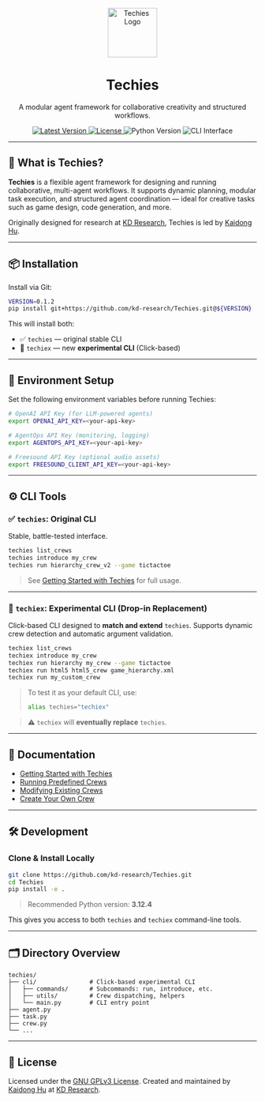 <p align="center">
  <img src="https://raw.githubusercontent.com/kd-research/Techies/new-cli/docs/assets/techies-logo.png" alt="Techies Logo" height="100">
</p>

<h1 align="center">Techies</h1>

<p align="center">
  A modular agent framework for collaborative creativity and structured workflows.
</p>

<p align="center">
  <a href="https://github.com/kd-research/Techies/releases">
    <img src="https://img.shields.io/github/v/tag/kd-research/Techies?label=version&color=blue" alt="Latest Version">
  </a>
  <a href="https://github.com/kd-research/Techies/blob/main/LICENSE">
    <img src="https://img.shields.io/github/license/kd-research/Techies" alt="License">
  </a>
  <img src="https://img.shields.io/badge/python-3.12.4%2B-blue.svg" alt="Python Version">
  <img src="https://img.shields.io/badge/cli-techies%20%7C%20techiex-orange" alt="CLI Interface">
</p>

---

## 🚀 What is Techies?

**Techies** is a flexible agent framework for designing and running collaborative, multi-agent workflows. It supports dynamic planning, modular task execution, and structured agent coordination — ideal for creative tasks such as game design, code generation, and more.

Originally designed for research at [KD Research](https://github.com/kd-research), Techies is led by [Kaidong Hu](https://hukaidong.com).

---

## 📦 Installation

Install via Git:

```bash
VERSION=0.1.2
pip install git+https://github.com/kd-research/Techies.git@${VERSION}
```

This will install both:

- ✅ `techies` — original stable CLI
- 🧪 `techiex` — new **experimental CLI** (Click-based)

---

## 🧰 Environment Setup

Set the following environment variables before running Techies:

```bash
# OpenAI API Key (for LLM-powered agents)
export OPENAI_API_KEY=<your-api-key>

# AgentOps API Key (monitoring, logging)
export AGENTOPS_API_KEY=<your-api-key>

# Freesound API Key (optional audio assets)
export FREESOUND_CLIENT_API_KEY=<your-api-key>
```

---

## ⚙️ CLI Tools

### ✅ `techies`: Original CLI

Stable, battle-tested interface.

```bash
techies list_crews
techies introduce my_crew
techies run hierarchy_crew_v2 --game tictactoe
```

> See [Getting Started with Techies](./Getting-Started-With-Techies.md) for full usage.

---

### 🧪 `techiex`: Experimental CLI (Drop-in Replacement)

Click-based CLI designed to **match and extend** `techies`. Supports dynamic crew detection and automatic argument validation.

```bash
techiex list_crews
techiex introduce my_crew
techiex run hierarchy my_crew --game tictactoe
techiex run html5 html5_crew game_hierarchy.xml
techiex run my_custom_crew
```

> To test it as your default CLI, use:
> ```bash
> alias techies="techiex"
> ```

> ⚠️ `techiex` will **eventually replace** `techies`.

---

## 📄 Documentation

- [Getting Started with Techies](./Getting-Started-With-Techies.md)
- [Running Predefined Crews](./Running-Predefined-Crew.md)
- [Modifying Existing Crews](./Modifying-Existing-Crew.md)
- [Create Your Own Crew](./Create-Your-Own-Crew.md)

---

## 🛠 Development

### Clone & Install Locally

```bash
git clone https://github.com/kd-research/Techies.git
cd Techies
pip install -e .
```

> Recommended Python version: **3.12.4**

This gives you access to both `techies` and `techiex` command-line tools.

---

## 🗂 Directory Overview

```
techies/
├── cli/               # Click-based experimental CLI
│   ├── commands/      # Subcommands: run, introduce, etc.
│   ├── utils/         # Crew dispatching, helpers
│   └── main.py        # CLI entry point
├── agent.py
├── task.py
├── crew.py
└── ...
```

---

## 🤝 License

Licensed under the [GNU GPLv3 License](./LICENSE).
Created and maintained by [Kaidong Hu](https://hukaidong.com) at [KD Research](https://github.com/kd-research).
